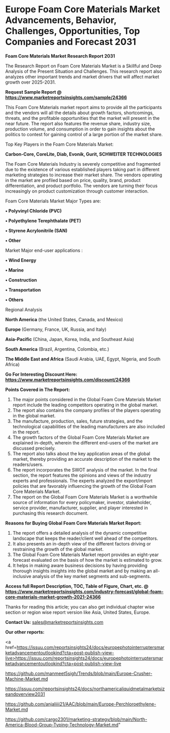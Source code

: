 # Europe Foam Core Materials Market Advancements, Behavior, Challenges, Opportunities, Top Companies and Forecast 2031

<strong>Foam Core Materials Market Research Report 2031</strong>

The Research Report on Foam Core Materials Market is a Skillful and Deep Analysis of the Present Situation and Challenges. This research report also analyzes other important trends and market drivers that will affect market growth over 2025-2031.

<strong>Request Sample Report @ <a href=https://www.marketreportsinsights.com/sample/24366>https://www.marketreportsinsights.com/sample/24366</a></strong>

This Foam Core Materials market report aims to provide all the participants and the vendors will all the details about growth factors, shortcomings, threats, and the profitable opportunities that the market will present in the near future. The report also features the revenue share, industry size, production volume, and consumption in order to gain insights about the politics to contest for gaining control of a large portion of the market share.

Top Key Players in the Foam Core Materials Market:

<strong>Carbon-Core, CoreLite, Diab, Evonik, Gurit, SCHWEITER TECHNOLOGIES</strong>

The Foam Core Materials Industry is severely competitive and fragmented due to the existence of various established players taking part in different marketing strategies to increase their market share. The vendors operating in the market are profiled based on price, quality, brand, product differentiation, and product portfolio. The vendors are turning their focus increasingly on product customization through customer interaction.

Foam Core Materials Market Major Types are:

<strong>• Polyvinyl Chloride (PVC)

• Polyethylene Terephthalate (PET)

• Styrene Acrylonitrile (SAN)

• Other</strong>

Market Major end-user applications :

<strong>• Wind Energy

• Marine

• Construction

• Transportation

• Others</strong>

Regional Analysis

</u><strong><b>North America</b></strong> (the United States, Canada, and Mexico)

<strong><b>Europe </b></strong>(Germany, France, UK, Russia, and Italy)

<strong><b>Asia-Pacific</b></strong> (China, Japan, Korea, India, and Southeast Asia)

<strong><b>South America</b></strong> (Brazil, Argentina, Colombia, etc.)

<strong><b>The Middle East and Africa</b></strong> (Saudi Arabia, UAE, Egypt, Nigeria, and South Africa)

<strong>Go For Interesting Discount Here: <a href=https://www.marketreportsinsights.com/discount/24366>https://www.marketreportsinsights.com/discount/24366</a></strong>

<strong>Points Covered in The Report:</strong>
<ol>
  <li>The major points considered in the Global Foam Core Materials Market report include the leading competitors operating in the global market.</li>
  <li>The report also contains the company profiles of the players operating in the global market.</li>
  <li>The manufacture, production, sales, future strategies, and the technological capabilities of the leading manufacturers are also included in the report.</li>
  <li>The growth factors of the Global Foam Core Materials Market are explained in-depth, wherein the different end-users of the market are discussed precisely.</li>
  <li>The report also talks about the key application areas of the global market, thereby providing an accurate description of the market to the readers/users.</li>
  <li>The report incorporates the SWOT analysis of the market. In the final section, the report features the opinions and views of the industry experts and professionals. The experts analyzed the export/import policies that are favorably influencing the growth of the Global Foam Core Materials Market.</li>
  <li>The report on the Global Foam Core Materials Market is a worthwhile source of information for every policymaker, investor, stakeholder, service provider, manufacturer, supplier, and player interested in purchasing this research document.</li>
</ol>
<strong>Reasons for Buying Global Foam Core Materials Market Report:</strong>

<ol>
  <li>The report offers a detailed analysis of the dynamic competitive landscape that keeps the reader/client well ahead of the competitors.</li>
  <li>It also presents an in-depth view of the different factors driving or restraining the growth of the global market.</li>
  <li>The Global Foam Core Materials Market report provides an eight-year forecast evaluated on the basis of how the market is estimated to grow.</li>
  <li>It helps in making aware business decisions by having providing thorough insights insights into the global market and by making an all-inclusive analysis of the key market segments and sub-segments.</li>
</ol>
<strong>Access full Report Description, TOC, Table of Figure, Chart, etc. @ <a href=https://www.marketreportsinsights.com/industry-forecast/global-foam-core-materials-market-growth-2021-24366>https://www.marketreportsinsights.com/industry-forecast/global-foam-core-materials-market-growth-2021-24366</a></strong>


Thanks for reading this article; you can also get individual chapter wise section or region wise report version like Asia, United States, Europe.

<strong>Contact Us:</strong>
sales@marketreportsinsights.com

<strong>Our other reports:</strong>

<a href=https://issuu.com/reportsinsights24/docs/europephotointerruptersmarketadvancementoutlookind?cta=post-publish-view-live>https://issuu.com/reportsinsights24/docs/europephotointerruptersmarketadvancementoutlookind?cta=post-publish-view-live</a>

<a href=https://github.com/manmeet5sigh/Trends/blob/main/Europe-Crusher-Machine-Market.md>https://github.com/manmeet5sigh/Trends/blob/main/Europe-Crusher-Machine-Market.md</a>

<a href=https://issuu.com/reportsinsights24/docs/northamericaliquidmetalmarketsizeandoverview2031>https://issuu.com/reportsinsights24/docs/northamericaliquidmetalmarketsizeandoverview2031</a>

<a href=https://github.com/anjaliiii21/AAC/blob/main/Europe-Perchloroethylene-Market.md>https://github.com/anjaliiii21/AAC/blob/main/Europe-Perchloroethylene-Market.md</a>

<a href=https://github.com/cargo2301/marketing-strategy/blob/main/North-America-Blood-Group-Typing-Technology-Market.md>https://github.com/cargo2301/marketing-strategy/blob/main/North-America-Blood-Group-Typing-Technology-Market.md</a>"
